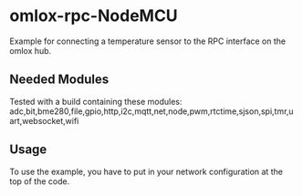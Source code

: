# omlox-rpc-NodeMCU
Example for connecting a temperature sensor to the RPC interface on the omlox hub.

## Needed Modules
Tested with a build containing these modules: adc,bit,bme280,file,gpio,http,i2c,mqtt,net,node,pwm,rtctime,sjson,spi,tmr,uart,websocket,wifi

## Usage
To use the example, you have to put in your network configuration at the top of the code.
